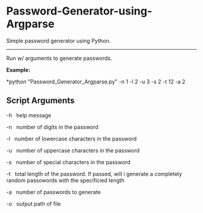 # Password-Generator-using-Argparse

Simple password generator using Python.

* * *

Run w/ arguments to generate passwords.

**Example:**

*python "Password\_Generator\_Argparse.py" -n 1 -l 2 -u 3 -s 2 -t 12 -a 2

## Script Arguments

-h&nbsp; &nbsp;help message

-n&nbsp; &nbsp;number of digits in the password

-l&nbsp; &nbsp;number of lowercase characters in the password

-u&nbsp; &nbsp;number of uppercase characters in the password

-s&nbsp; &nbsp;number of special characters in the password

-t&nbsp; &nbsp;total length of the password. If passed, will i generate a completely random passowords with the specificied length

-a&nbsp; &nbsp;number of passwords to generate

-o&nbsp; &nbsp;output path of file
